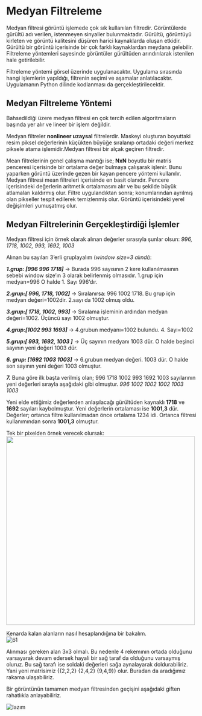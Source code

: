 # Medyan Filtreleme

Medyan filtresi görüntü işlemede çok sık kullanılan filtredir. Görüntülerde gürültü adı verilen, istenmeyen sinyaller bulunmaktadır. Gürültü, görüntüyü kirleten ve görüntü kalitesini düşüren harici kaynaklarda oluşan etkidir. Gürültü bir görüntü içerisinde bir çok farklı kaynaklardan meydana gelebilir. Filtreleme yöntemleri sayesinde görüntüler gürültüden arındırılarak istenilen hale getirilebilir.

Filtreleme yöntemi görsel üzerinde uygulanacaktır. Uygulama sırasında hangi işlemlerin yapıldığı, filtrenin seçimi ve aşamalar anlatılacaktır. Uygulamanın Python dilinde kodlanması da gerçekleştirilecektir.

## Medyan Filtreleme Yöntemi

Bahsedildiği üzere medyan filtresi en çok tercih edilen algoritmaların başında yer alır ve lineer bir işlem değildir.

Medyan filtreler **nonlineer uzaysal** filtrelerdir. Maskeyi oluşturan boyuttaki resim piksel değerlerinin küçükten büyüğe sıralanıp ortadaki değeri merkez piksele atama işlemidir.Medyan filtresi bir alçak geçiren filtredir.

Mean filtrelerinin genel çalışma mantığı ise; **NxN** boyutlu bir matris penceresi içerisinde bir ortalama değer bulmaya çalışarak işlenir. Bunu yaparken görüntü üzerinde gezen bir kayan pencere yöntemi kullanılır. Medyan filtresi mean filtreleri içerisinde en basit olanıdır. Pencere içerisindeki değerlerin aritmetik ortalamasını alır ve bu şekilde büyük atlamaları kaldırmış olur. Filtre uygulandıktan sonra; konumlarından ayrılmış olan pikseller tespit edilerek temizlenmiş olur. Görüntü içerisindeki yerel değişimleri yumuşatmış olur.

## Medyan Filtrelerinin Gerçekleştirdiği İşlemler

Medyan filtresi için örnek olarak alınan değerler sırasıyla şunlar olsun:
*996, 1718, 1002, 993, 1692, 1003*

Alınan bu sayıları 3’erli gruplayalım (*window size=3 alındı*):

***1.grup: [996 996 1718]***  → Burada 996 sayısının 2 kere kullanılmasının sebebi window size’ın 3 olarak belirlenmiş olmasıdır. 1.grup için medyan=996 O halde 1. Sayı 996’dır. 

***2.grup:[ 996, 1718, 1002]***  → Sıralanırsa: 996 1002 1718. Bu grup için medyan değeri=1002dir. 2.sayı da 1002 olmuş oldu. 

***3.grup:[ 1718, 1002, 993]*** → Sıralama işleminin ardından medyan değeri=1002. Üçüncü sayı 1002 olmuştur.  

***4.grup:[1002 993 1693]*** → 4.grubun medyanı=1002 bulundu. 4. Sayı=1002 

***5.grup:[ 993, 1692, 1003 ]*** →  Üç sayının medyanı 1003 dür. O halde beşinci sayının yeni değeri 1003 dür.

***6. grup: [1692 1003 1003]*** → 6.grubun medyan değeri. 1003 dür. O halde son sayının yeni değeri 1003 olmuştur. 

***7.*** Buna göre ilk başta verilmiş olan; 996 1718 1002 993 1692 1003 sayılarının yeni değerleri sırayla aşağıdaki gibi olmuştur.
*996 1002 1002 1002 1003 1003*

Yeni elde ettiğimiz değerlerden anlaşılacağı gürültüden kaynaklı **1718** ve **1692** sayıları kaybolmuştur. Yeni değerlerin ortalaması ise **1001,3** dür.
Değerler; ortanca filtre kullanılmadan önce ortalama 1234 idi. Ortanca filtresi kullanımından sonra **1001,3** olmuştur.

Tek bir pixelden örnek verecek olursak:
<br>
<img src="https://user-images.githubusercontent.com/59111328/135754045-ad052ce5-2c0a-4983-b696-49baa7010432.png" width="500">

Kenarda kalan alanların nasıl hesaplandığına bir bakalım.<br>
![ö1](https://user-images.githubusercontent.com/59111328/135754832-e826a044-999d-4376-b35c-3190682ff63d.PNG)

Alınması gereken alan 3x3 olmalı. Bu nedenle 4 rekemının ortada olduğunu varsayarak devam edersek hayali bir sağ taraf da olduğunu varsaymış oluruz. Bu sağ tarafı ise soldaki değerleri sağa aynalayarak doldurabiliriz. Yani yeni matrisimiz {{2,2,2} {2,4,2} {9,4,9}} olur. Buradan da aradığımız rakama ulaşabiliriz.

Bir görüntünün tamamen medyan filtresinden geçişini aşağıdaki giften rahatlıkla anlayabiliriz.

![lazım](https://user-images.githubusercontent.com/59111328/135754743-fd7557fd-4b21-47a8-a531-3f84f8a6ffa7.gif)

